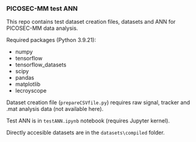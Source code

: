 ### PICOSEC-MM test ANN
This repo contains test dataset creation files, datasets and ANN for PICOSEC-MM data analysis.

Required packages (Python 3.9.21):
- numpy
- tensorflow
- tensorflow_datasets
- scipy
- pandas
- matplotlib
- lecroyscope

Dataset creation file (`prepareCSVfile.py`) requires raw signal, tracker and .mat analysis data (not available here).

Test ANN is in `testANN.ipynb` notebook (requires Jupyter kernel).

Directly accesible datasets are in the `datasets\compiled` folder.